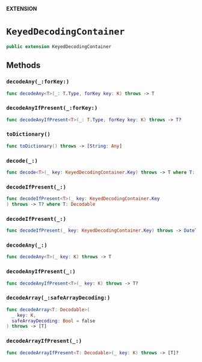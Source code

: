 **EXTENSION**

# `KeyedDecodingContainer`
```swift
public extension KeyedDecodingContainer
```

## Methods
### `decodeAny(_:forKey:)`

```swift
func decodeAny<T>(_: T.Type, forKey key: K) throws -> T
```

### `decodeAnyIfPresent(_:forKey:)`

```swift
func decodeAnyIfPresent<T>(_: T.Type, forKey key: K) throws -> T?
```

### `toDictionary()`

```swift
func toDictionary() throws -> [String: Any]
```

### `decode(_:)`

```swift
func decode<T>(_ key: KeyedDecodingContainer.Key) throws -> T where T: Decodable
```

### `decodeIfPresent(_:)`

```swift
func decodeIfPresent<T>(_ key: KeyedDecodingContainer.Key
) throws -> T? where T: Decodable
```

### `decodeIfPresent(_:)`

```swift
func decodeIfPresent(_ key: KeyedDecodingContainer.Key) throws -> DateTime
```

### `decodeAny(_:)`

```swift
func decodeAny<T>(_ key: K) throws -> T
```

### `decodeAnyIfPresent(_:)`

```swift
func decodeAnyIfPresent<T>(_ key: K) throws -> T?
```

### `decodeArray(_:safeArrayDecoding:)`

```swift
func decodeArray<T: Decodable>(
  _ key: K,
  safeArrayDecoding: Bool = false
) throws -> [T]
```

### `decodeArrayIfPresent(_:)`

```swift
func decodeArrayIfPresent<T: Decodable>(_ key: K) throws -> [T]?
```
